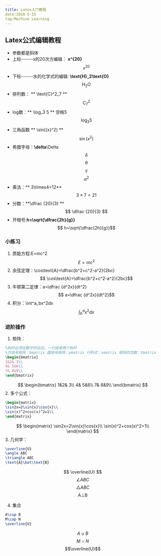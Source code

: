 ```yaml
---
title: Latex入门教程
date:2018-5-15
tag:Mechine Learning
---
```

## Latex公式编辑教程

* 参数都是斜体
* 上标------x的20次方编辑： **x^{20}**
$$ x^{20} $$
* 下标------水的化学式的编辑: **\text{H}_2\text{O}**
$$\text{H}_2\text{O} $$
* 排列数： ** \text{C}^2_7 **
$$\text{C}^2_7 $$
* log数：** \log_3 5 **  空格5
$$ \log_3 5$$
* 三角函数 ** \sin({x}^2) **
$$ \sin({x}^2) $$
* 希腊字母：**\delta**\Delta 
$$ \delta$$
$$ \theta$$
$$ \gamma $$
$$ \alpha^2 $$
* 乘法：** 3\times4=12**
$$ 3\times7=21 $$
* 分数：**\dfrac {20}{3} **
$$ \dfrac {20}{3} $$
* 开根号:**h=\sqrt{\dfrac{2h}{g}}**
$$ h=\sqrt{\dfrac{2h}{g}}$$

### 小练习
1. 质能方程:E=mc^2 
$$ E=mc^2 $$
2. 余弦定理：\cos\text{A}=\dfrac{b^2+c^2-a^2}{2bc}
$$ \cos\text{A}=\dfrac{b^2+c^2-a^2}{2bc}$$
3. 牛顿第二定律：a=\dfrac {d^2x}{dt^2}
$$ a=\dfrac {d^2x}{dt^2}$$
4. 积分：\int^a_bx^2dx
$$ \int^a_bx^2dx$$

### 进阶操作
1. 矩阵：
```latex
%斜杆必须在数字的后边。一行结束两个斜杆
%方括号矩阵：bmatrix 圆括号矩阵：pmatrix 行列式：vmatrix 矩阵的范数：Vmatrix
\begin{bmatrix}
1&2& 3\\
4& 5&6\\
7& 8&9\\
\end{bmatrix}
```
$$ \begin{bmatrix}
1&2& 3\\
4& 5&6\\
7& 8&9\\
\end{bmatrix}
$$
2. 多个公式：
```latex
\begin{matrix}
\sin2x=2\sin{x}\cos{x}\\
\sin(x)^2+cos(x)^2=1\\
\end{matrix}
```
$$
\begin{matrix}
 \sin2x=2\sin{x}\cos{x}\\
 \sin(x)^2+cos(x)^2=1\\
 \end{matrix}
$$
3. 几何学：
```latex
\overline{U}
\angle ABC
\triangle ABC
\text{A}\bot\text{B}
```
 $$
 \overline{U}
 $$
 $$
 \angle ABC
 $$
 $$
 \triangle ABC
 $$
 $$
 \text{A}\bot\text{B}
 $$
 
4. 集合
```latex
A\cup B
M\cap N
\overline{U}
```
$$A\cup B $$
$$M\cap N $$
$$\overline{U}$$
